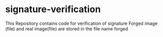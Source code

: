 # signature-verification 
This Repository contains code for verification of signature
Forged image (file) and real image(file) are stored in the file name forged 
